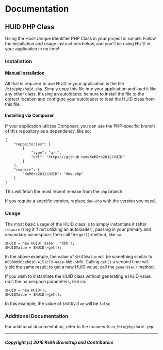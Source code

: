 # Documentation
## HUID PHP Class

Using the Host-Unique Identifier PHP Class in your project is simple. Follow the
installation and usage instructions below, and you'll be using HUID in your
application in no time!

### Installation

#### Manual Installation

All that is required to use HUID in your application is the file
`/bin/php/huid.php`. Simply copy this file into your application and load it
like any other class. If using an autoloader, be sure to install the file to the
correct location and configure your autoloader to load the HUID class from this
file.

#### Installing via Composer

If your application utilizes Composer, you can use the PHP-specific branch of
this repository as a dependency, like so:
```
{
    "repositories": [
        {
            "type": "git",
            "url": "https://github.com/KeMBro2012/HUID"
        }
    ],
    "require": {
        "KeMBro2012/HUID": "dev-php"
    }
}
```

This will fetch the most recent release from the `php` branch.

If you require a specific version, replace `dev-php` with the version you need.

### Usage

The most basic usage of the HUID class is to simply instantiate it (after
`require()`ing it if not utilizing an autoloader), passing in your primary and
secondary namespace, then call the `get()` method, like so:
```
$HUID = new HUID('aaaa', 'bbb');
$HUIDValue = $HUID->get();
```

In the above example, the value of `$HUIDValue` will be something similar to
`00000056ceb810-4151c70-aaaa-bbb-bbf0`. Calling `get()` a second time will yield
the same result; to get a new HUID value, call the `generate()` method.

If you wish to instantiate the HUID class without generating a HUID value,
omit the namespace parameters, like so:
```
$HUID = new HUID();
$HUIDValue = $HUID->get();
```

In this example, the value of `$HUIDValue` will be `false`.

### Additional Documentation

For additional documentation, refer to the comments in `/bin/php/huid.php`.

-----
##### Copyright (c) 2016 Keith Bronstrup and Contributors
